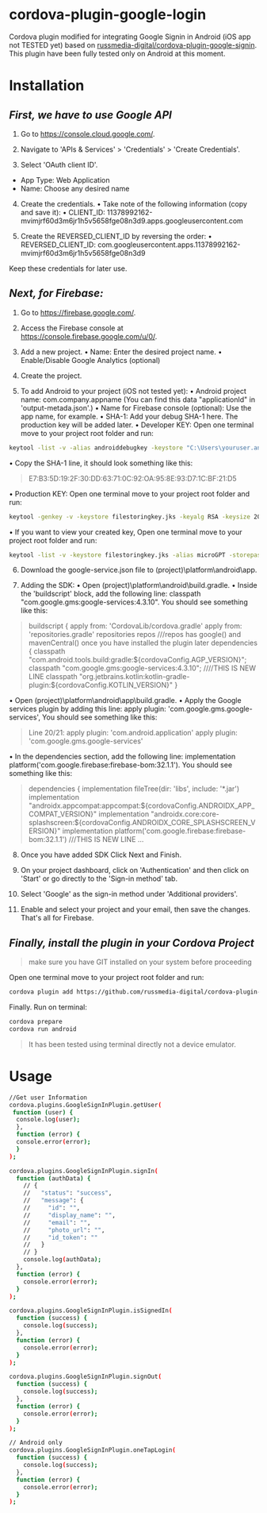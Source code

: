 # cordova-plugin-google-login

Cordova plugin modified for integrating Google Signin in Android (iOS app not TESTED yet) based on [russmedia-digital/cordova-plugin-google-signin](https://github.com/russmedia-digital/cordova-plugin-google-signin/tree/main). This plugin have been fully tested only on Android at this moment.

# Installation

## _First, we have to use Google API_
1.	Go to https://console.cloud.google.com/.

2.	Navigate to 'APIs & Services' > 'Credentials' > 'Create Credentials'.

3.	Select 'OAuth client ID'.

- App Type: Web Application
- Name: Choose any desired name

4.	Create the credentials.
•	Take note of the following information (copy and save it):
•	CLIENT_ID: 11378992162-mvimjrf60d3m6jr1h5v5658fge08n3d9.apps.googleusercontent.com

5.	Create the REVERSED_CLIENT_ID by reversing the order:
•	REVERSED_CLIENT_ID: com.googleusercontent.apps.11378992162-mvimjrf60d3m6jr1h5v5658fge08n3d9

Keep these credentials for later use.
## _Next, for Firebase:_
1.	Go to https://firebase.google.com/.

2.	Access the Firebase console at https://console.firebase.google.com/u/0/.

3.	Add a new project.
•	Name: Enter the desired project name.
•	Enable/Disable Google Analytics (optional)

4.	Create the project.

5.	To add Android to your project (iOS not tested yet):
•	Android project name: com.company.appname (You can find this data "applicationId" in 'output-metada.json'.)
•	Name for Firebase console (optional): Use the app name, for example.
•	SHA-1: Add your debug SHA-1 here. The production key will be added later.
•	Developer KEY: Open one terminal move to your project root folder and run: 

```sh
keytool -list -v -alias androiddebugkey -keystore "C:\Users\youruser.android\debug.keystore" -storepass android -keypass android
```
•	Copy the SHA-1 line, it should look something like this: 

>E7:B3:5D:19:2F:30:DD:63:71:0C:92:OA:95:8E:93:D7:1C:BF:21:D5

•	Production KEY: Open one terminal move to your project root folder and run: 

```sh
keytool -genkey -v -keystore filestoringkey.jks -keyalg RSA -keysize 2048 -validity 10000 -alias appname -storepass yourpassword
```


•	If you want to view your created key, Open one terminal move to your project root folder and run: 

```sh
keytool -list -v -keystore filestoringkey.jks -alias microGPT -storepass yourpassword
```

6.	Download the google-service.json file to (project)\platform\android\app.

7.	Adding the SDK:
•	Open (project)\platform\android\build.gradle.
•	Inside the 'buildscript' block, add the following line: classpath "com.google.gms:google-services:4.3.10". You should see something like this:
>buildscript {
    apply from: 'CordovaLib/cordova.gradle'
    apply from: 'repositories.gradle'
    repositories repos ///repos has google() and mavenCentral() once you have installed the plugin later
    dependencies {
        classpath "com.android.tools.build:gradle:${cordovaConfig.AGP_VERSION}";
        classpath "com.google.gms:google-services:4.3.10"; ////THIS IS NEW LINE
        classpath "org.jetbrains.kotlin:kotlin-gradle-plugin:${cordovaConfig.KOTLIN_VERSION}"
    }


•	Open (project)\platform\android\app\build.gradle.
•	Apply the Google services plugin by adding this line: apply plugin: 'com.google.gms.google-services', You should see something like this:

>Line 20/21:
>apply plugin: 'com.android.application'
>apply plugin: 'com.google.gms.google-services'

•	In the dependencies section, add the following line: implementation platform('com.google.firebase:firebase-bom:32.1.1'). You should see something like this:

>dependencies {
    implementation fileTree(dir: 'libs', include: '*.jar')
    implementation "androidx.appcompat:appcompat:${cordovaConfig.ANDROIDX_APP_COMPAT_VERSION}"
    implementation "androidx.core:core-splashscreen:${cordovaConfig.ANDROIDX_CORE_SPLASHSCREEN_VERSION}"
    implementation platform('com.google.firebase:firebase-bom:32.1.1') ///THIS IS NEW LINE
    ...

8.	Once you have added SDK Click Next and Finish.

9.	On your project dashboard, click on 'Authentication' and then click on 'Start' or go directly to the 'Sign-in method' tab.

10.	Select 'Google' as the sign-in method under 'Additional providers'.

11.	Enable and select your project and your email, then save the changes.
That's all for Firebase.
## _Finally, install the plugin in your Cordova Project_
> make sure you have GIT installed on your system before proceeding



Open one terminal move to your project root folder and run:

```sh
cordova plugin add https://github.com/russmedia-digital/cordova-plugin-google-signin --save --variable REVERSED_CLIENT_ID=myreversedclientid --variable CLIENT_ID=yourclientid
```

Finally. Run on terminal:

```sh
cordova prepare
cordova run android
```

> It has been tested using terminal directly not a device emulator.

# Usage
```sh
//Get user Information
cordova.plugins.GoogleSignInPlugin.getUser(
 function (user) {
  console.log(user);
  },
  function (error) {
  console.error(error);
  }
);

cordova.plugins.GoogleSignInPlugin.signIn(
  function (authData) {
    // {
    //   "status": "success",
    //   "message": {
    //     "id": "",
    //     "display_name": "",
    //     "email": "",
    //     "photo_url": "",
    //     "id_token": ""
    //   }
    // }
    console.log(authData);
  },
  function (error) {
    console.error(error);
  }
);

cordova.plugins.GoogleSignInPlugin.isSignedIn(
  function (success) {
    console.log(success);
  },
  function (error) {
    console.error(error);
  }
);

cordova.plugins.GoogleSignInPlugin.signOut(
  function (success) {
    console.log(success);
  },
  function (error) {
    console.error(error);
  }
);

// Android only
cordova.plugins.GoogleSignInPlugin.oneTapLogin(
  function (success) {
    console.log(success);
  },
  function (error) {
    console.error(error);
  }
);
```
